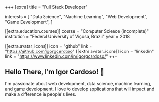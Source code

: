 +++
[extra]
title = "Full Stack Developer"

interests = [
"Data Science",
"Machine Learning",
"Web Development",
"Game Development",
]

[[extra.education.courses]]
course = "Computer Science (incomplete)"
institution = "Federal University of Viçosa, Brazil"
year = 2018

[[extra.avatar_icons]]
icon = "github"
link = "https://github.com/igorgcardoso"
[[extra.avatar_icons]]
icon = "linkedin"
link = "https://www.linkedin.com/in/igorgcardoso/"
+++

## Hello There, I'm Igor Cardoso! 👋

I'm passionate about web development, data science, machine learning, and game development. I love to develop applications that will impact and make a difference in people's lives.
